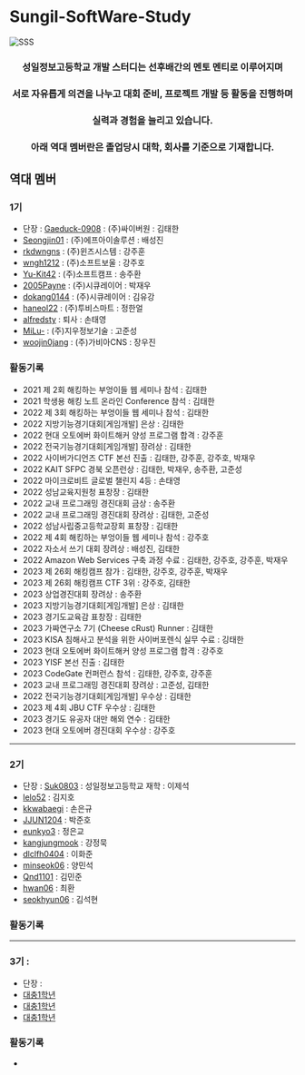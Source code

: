# Sungil-SoftWare-Study
![SSS](https://user-images.githubusercontent.com/82009667/186346518-da8b77d5-ff79-4f84-8240-f2c17936d9f0.png)

<div align="center">
  <h3> 성일정보고등학교 개발 스터디는 선후배간의 멘토 멘티로 이루어지며</h3>
  <h3> 서로 자유롭게 의견을 나누고 대회 준비, 프로젝트 개발 등 활동을 진행하며</h3>
  <h3> 실력과 경험을 늘리고 있습니다.</h3>
  <h3> 아래 역대 멤버란은 졸업당시 대학, 회사를 기준으로 기재합니다. </h3>
</div>

## 역대 멤버
### 1기 
- 단장 : [Gaeduck-0908](https://github.com/Gaeduck-0908) : (주)싸이버원 : 김태한
- [Seongjin01](https://github.com/Seongjin01) : (주)에프아이솔루션 : 배성진
- [rkdwngns](https://github.com/rkdwngns) : (주)윈즈시스템 : 강주훈
- [wngh1212](https://github.com/wngh1212) : (주)소프트보울 : 강주호
- [Yu-Kit42](https://github.com/Yu-Kit42) : (주)소프트캠프 : 송주환
- [2005Payne](https://github.com/2005Payne) : (주)시큐레이어 : 박재우
- [dokang0144](https://github.com/dokang0144) : (주)시큐레이어 : 김유강
- [haneol22](https://github.com/haneol22) : (주)투비스마트 : 정한얼
- [alfredsty](https://github.com/alfredsty) : 퇴사 : 손태영
- [MiLu-](https://github.com/kojoonseong) : (주)지우정보기술 : 고준성
- [woojin0jang](https://github.com/woojin0jang) : (주)가비아CNS : 장우진

### 활동기록
- 2021 제 2회 해킹하는 부엉이들 웹 세미나 참석 : 김태한
- 2021 학생용 해킹 노트 온라인 Conference 참석 : 김태한
- 2022 제 3회 해킹하는 부엉이들 웹 세미나 참석 : 김태한
- 2022 지방기능경기대회[게임개발] 은상 : 김태한
- 2022 현대 오토에버 화이트해커 양성 프로그램 합격 : 강주훈
- 2022 전국기능경기대회[게임개발] 장려상 : 김태한
- 2022 사이버가디언즈 CTF 본선 진출 : 김태한, 강주훈, 강주호, 박재우
- 2022 KAIT SFPC 경북 오픈런상 : 김태한, 박재우, 송주환, 고준성
- 2022 마이크로비트 글로벌 챌린지 4등 : 손태영
- 2022 성남교육지원청 표창장 : 김태한
- 2022 교내 프로그래밍 경진대회 금상 : 송주환
- 2022 교내 프로그래밍 경진대회 장려상 : 김태한, 고준성
- 2022 성남사립중고등학교장회 표창장 : 김태한
- 2022 제 4회 해킹하는 부엉이들 웹 세미나 참석 : 강주호
- 2022 자소서 쓰기 대회 장려상 : 배성진, 김태한
- 2022 Amazon Web Services 구축 과정 수료 : 김태한, 강주호, 강주훈, 박재우
- 2023 제 26회 해킹캠프 참가 : 김태한, 강주호, 강주훈, 박재우
- 2023 제 26회 해킹캠프 CTF 3위 : 강주호, 김태한
- 2023 상업경진대회 장려상 : 송주환
- 2023 지방기능경기대회[게임개발] 은상 : 김태한
- 2023 경기도교육감 표창장 : 김태한
- 2023 가짜연구소 7기 (Cheese cRust) Runner : 김태한
- 2023 KISA 침해사고 분석을 위한 사이버포렌식 실무 수료 : 깅태한
- 2023 현대 오토에버 화이트해커 양성 프로그램 합격 : 강주호
- 2023 YISF 본선 진출 : 김태한
- 2023 CodeGate 컨퍼런스 참석 : 김태한, 강주호, 강주훈
- 2023 교내 프로그래밍 경진대회 장려상 : 고준성, 김태한
- 2022 전국기능경기대회[게임개발] 우수상 : 김태한
- 2023 제 4회 JBU CTF 우수상 : 김태한
- 2023 경기도 유공자 대만 해외 연수 : 김태한
- 2023 현대 오토에버 경진대회 우수상 : 강주호
---

### 2기
- 단장 : [Suk0803](https://github.com/suk0803) : 성일정보고등학교 재학 : 이제석
- [lelo52](https://github.com/lelo52) : 김지호
- [kkwabaegi](https://github.com/kkwabaegi) : 손은규
- [JJUN1204](https://github.com/JJUN1204) : 박준호
- [eunkyo3](https://github.com/eunkyo3) : 정은교
- [kangjungmook](https://github.com/kangjungmook) : 강정묵
- [dlclfh0404](https://github.com/dlclfh0404) : 이화준
- [minseok06](https://github.com/minseok06) : 양민석
- [Qnd1101](https://github.com/Qnd1101) : 김민준
- [hwan06](https://github.com/hwan06) : 최환
- [seokhyun06](https://github.com/seokhyun06) : 김석현

### 활동기록

---

### 3기 : 
- 단장 : 
- [대충1학년](https://gitub.com/깃허브아이디)
- [대충1학년](https://gitub.com/깃허브아이디)
- [대충1학년](https://gitub.com/깃허브아이디)

### 활동기록
- 

